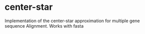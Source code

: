 # center-star
Implementation of the center-star approximation for multiple gene sequence Alignment. Works with fasta
